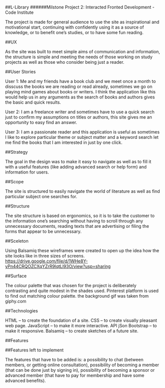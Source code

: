 ##L-Library
######Milstone Project 2: Interacted Fronted Development - Code Institute

The project is made for general audience to use the site as inspirational and motivational start,
continuing with confidently using it as a source of knowledge, or to benefit one’s studies,
or to have some fun reading.

##UX

As the site was built to meet simple aims of communication and information, the structure is simple
and meeting the needs of those working on study projects as well as those who consider being just a reader.

##User Stories

User 1:
Me and my friends have a book club and we meet once a month to disscuss the books we are reading or read already, sometimes we go on playing mind games about books or writers.
I think the application like this would help us in any arguments as the search of books and authors gives the basic and quick results.

User 2:
I am a freelance writer and sometimes have to use a quick search just to confirm my assumptions on titles or authors, this site gives me an opportunity to easy find an answer.

User 3:
I am a passionate reader and this application is useful as sometimes I like to explore particular theme or subject matter and a keyword search let me find the books that I am interested in just by one click.


##Strategy

The goal in the design was to make it easy to navigate as well as to fill it with a useful features
(like adding advanced search or help form) and information for users.

##Scope

The site is structured to easily navigate the world of literature as well as find particular subject one searches for.

##Structure

The site structure is based on ergonomics, 
so it is to take the customer to the information one’s searching without having to scroll through
any unnecessary documents, reading texts that are advertising or filing the forms that appear to be unnecessary. 

##Sceleton

Using Balsamiq these wireframes were created to open up the idea how the site looks like in three sizes of screens.
https://drive.google.com/file/d/1WHe8Y-yPn44CRQOZCXqYZrR9lqtLl93O/view?usp=sharing

##Surface

The colour palette that was chosen for the project is deliberately contrasting and quite modest in the shades used. Pinterest platform is used to find out matching colour palette.
the background gif was taken from giphy.com

##Technologies

HTML – to create the foundation of a site.
CSS – to create visually pleasant web page.
JavaScript – to make it more interactive.
API
jSon
Bootstrap – to make it responsive.
Balsamiq – to create sketches of a future site.


##Features

##Features left to implement

The features that have to be added is: a possibility to chat (between members, or getting online consultation), 
possibility of becoming a member (that can be done just by signing in), 
possibility of becoming a sponsor or advanced member (that have to pay for membership and have some advanced benefits).
